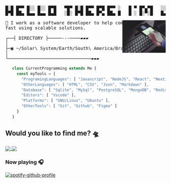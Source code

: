 <pre>
█░█ █▀▀ █░░ █░░ █▀█   ▀█▀ █░█ █▀▀ █▀█ █▀▀ ░   █ ▀ █▀▄▀█   ░░█ █▀▀ █▀▀
█▀█ ██▄ █▄▄ █▄▄ █▄█   ░█░ █▀█ ██▄ █▀▄ ██▄ █   █ ░ █░▀░█   █▄█ ██▄ █▀░   
</pre>

<img align="right" src="./assets/computer.gif" width="27%" />

<pre>
👾 I work as a software developer to help companies to grow up
fast using scalable solutions.
  
┌──┤ DIRECTORY ├─────---────▰▰▰
│
├─▣ ~/Solar\ System/Earth/South\ America/Brazil/SP/Sao\ Paulo/
│
└───────────────────────────────▰▰▰
</pre>

```js
   class CurrentProgramming extends Me {
     const myTools = {
       "ProgramingLanguages": [ "Javascript", "NodeJS", "React", "NextJS", ],
       "OtherLanguages": [ "HTML", "CSS", "Json", "Markdown" ],
       "Database": [ "Sqlite", "MySql", "PostgreSQL", "MongoDB", "Redis" ],
       "Editors": [ "Vscode" ],
       "Platforms": [ "GNU/Linux", "Ubuntu" ],
       "OtherTools": [ "Git", "Github", "Figma" ]
     }
   }
```

## Would you like to find me? 🛸

<p align="left">
   <a href="https://www.linkedin.com/in/jefersonsilva01/" target="_blank" alt="https://www.linkedin.com/in/jefersonsilva01/"><img align="center" src="https://img.shields.io/badge/LinkedIn-2F3134.svg?style=for-the-badge&logo=LinkedIn&logoColor=white">
   </a><a href="mailto:jeferson.s.silva1@gmail.com" target="_blank"><img align="center" src="https://img.shields.io/badge/Gmail-2F3134.svg?style=for-the-badge&logo=Gmail&logoColor=white"></a>
</p>

### Now playing 🎧

[![spotify-github-profile](https://spotify-github-profile.vercel.app/api/view?uid=jeferson.silva9191&cover_image=true&theme=natemoo-re&show_offline=false&background_color=121212&interchange=false&bar_color=53b14f&bar_color_cover=true)](https://spotify-github-profile.vercel.app/api/view?uid=jeferson.silva9191&redirect=true)
